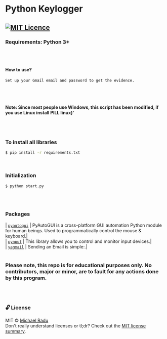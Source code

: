# Python Keylogger
[![MIT Licence](https://badges.frapsoft.com/os/mit/mit.png?v=103)](https://opensource.org/licenses/mit-license.php)
---                                           

<!-- ![key_send](https://user-images.githubusercontent.com/47280551/70974252-1815a680-2086-11ea-9f90-ae618d383e2c.gif) -->

### Requirements: Python 3+
<br><br> 


#### How to use?

```sh
Set up your Gmail email and password to get the evidence.
```
<br><br> 


#### Note: Since most people use Windows, this script has been modified, if you use Linux install PILL linux)'

<br><br>
 
### To install all libraries
```sh
$ pip install -r requirements.txt
```
<br>


### Initialization 

```sh
$ python start.py
```
<br><br> 



### Packages
| [`pyautogui`](https://github.com/psf/requests) | PyAutoGUI is a cross-platform GUI automation Python module for human beings. Used to programmatically control the mouse & keyboard.|<br>
| [`pynput`](https://pypi.org/project/pynput/) | This library allows you to control and monitor input devices.|<br>
| [`yagmail`](https://pypi.org/project/yagmail/) | Sending an Email is simple:.|
<br><br> 


### Please note, this repo is for educational purposes only. No contributors, major or minor, are to fault for any actions done by this program.
<br><br> 


### 🔓 License 
MIT © [Michael Radu](https://michaelradu.cf) <br>
Don't really understand licenses or tl;dr? Check out the [MIT license summary](https://tldrlegal.com/license/mit-license).
